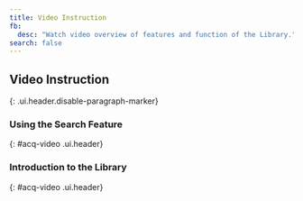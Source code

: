 ```yaml
---
title: Video Instruction
fb:
  desc: "Watch video overview of features and function of the Library."
search: false
---
```


## Video Instruction
{: .ui.header.disable-paragraph-marker}

### Using the Search Feature
{: #acq-video .ui.header}

<div class="ui embed" data-source="youtube" data-id="s3zON1d3o-o" data-placeholder="/public/img/cmi/cmi-search.png">
</div>

### Introduction to the Library
{: #acq-video .ui.header}

<div class="ui embed" data-source="youtube" data-id="PwuDMXOLp74" data-placeholder="/public/img/cmi/cmi-intro.png">
</div>

